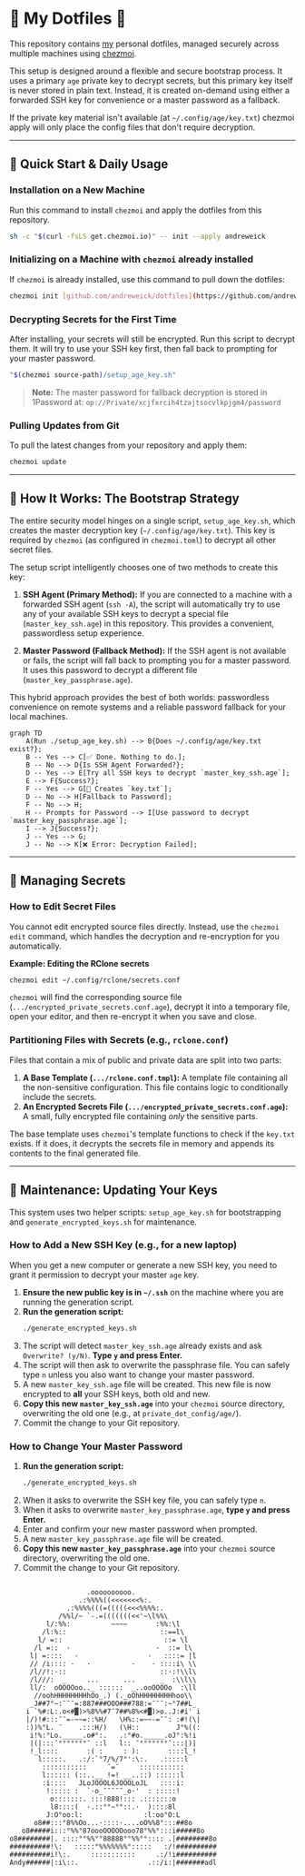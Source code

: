 # 🔐 My Dotfiles 🚀

This repository contains [my](#my) personal dotfiles, managed securely across multiple machines using [chezmoi](https://www.chezmoi.io/).

This setup is designed around a flexible and secure bootstrap process. It uses a primary `age` private key to decrypt secrets, but this primary key itself is never stored in plain text. Instead, it is created on-demand using either a forwarded SSH key for convenience or a master password as a fallback.

If the private key material isn't available (at `~/.config/age/key.txt`) chezmoi apply will only place the config files that don't require decryption.

-----

## 🚀 Quick Start & Daily Usage

### Installation on a New Machine

Run this command to install `chezmoi` and apply the dotfiles from this repository.

```sh
sh -c "$(curl -fsLS get.chezmoi.io)" -- init --apply andreweick
```

### Initializing on a Machine with `chezmoi` already installed

If `chezmoi` is already installed, use this command to pull down the dotfiles:

```sh
chezmoi init [github.com/andreweick/dotfiles](https://github.com/andreweick/dotfiles) --apply
```

### Decrypting Secrets for the First Time

After installing, your secrets will still be encrypted. Run this script to decrypt them. It will try to use your SSH key first, then fall back to prompting for your master password.

```sh
"$(chezmoi source-path)/setup_age_key.sh"
```

> **Note:** The master password for fallback decryption is stored in 1Password at:
> `op://Private/xcjfxrcih4tzajtsocvlkpjgm4/password`

### Pulling Updates from Git

To pull the latest changes from your repository and apply them:

```sh
chezmoi update
```

-----

## 🤔 How It Works: The Bootstrap Strategy

The entire security model hinges on a single script, `setup_age_key.sh`, which creates the master decryption key (`~/.config/age/key.txt`). This key is required by `chezmoi` (as configured in `chezmoi.toml`) to decrypt all other secret files.

The setup script intelligently chooses one of two methods to create this key:

1.  **SSH Agent (Primary Method):** If you are connected to a machine with a forwarded SSH agent (`ssh -A`), the script will automatically try to use any of your available SSH keys to decrypt a special file (`master_key_ssh.age`) in this repository. This provides a convenient, passwordless setup experience.

2.  **Master Password (Fallback Method):** If the SSH agent is not available or fails, the script will fall back to prompting you for a master password. It uses this password to decrypt a different file (`master_key_passphrase.age`).

This hybrid approach provides the best of both worlds: passwordless convenience on remote systems and a reliable password fallback for your local machines.

```mermaid
graph TD
    A(Run ./setup_age_key.sh) --> B{Does ~/.config/age/key.txt exist?};
    B -- Yes --> C[✅ Done. Nothing to do.];
    B -- No --> D{Is SSH Agent Forwarded?};
    D -- Yes --> E[Try all SSH keys to decrypt `master_key_ssh.age`];
    E --> F{Success?};
    F -- Yes --> G[🎉 Creates `key.txt`];
    D -- No --> H[Fallback to Password];
    F -- No --> H;
    H -- Prompts for Password --> I[Use password to decrypt `master_key_passphrase.age`];
    I --> J{Success?};
    J -- Yes --> G;
    J -- No --> K[❌ Error: Decryption Failed];
```

-----

## 📜 Managing Secrets

### How to Edit Secret Files

You cannot edit encrypted source files directly. Instead, use the `chezmoi edit` command, which handles the decryption and re-encryption for you automatically.

**Example: Editing the RClone secrets**

```sh
chezmoi edit ~/.config/rclone/secrets.conf
```

`chezmoi` will find the corresponding source file (`.../encrypted_private_secrets.conf.age`), decrypt it into a temporary file, open your editor, and then re-encrypt it when you save and close.

### Partitioning Files with Secrets (e.g., `rclone.conf`)

Files that contain a mix of public and private data are split into two parts:

1.  **A Base Template (`.../rclone.conf.tmpl`):** A template file containing all the non-sensitive configuration. This file contains logic to conditionally include the secrets.
2.  **An Encrypted Secrets File (`.../encrypted_private_secrets.conf.age`):** A small, fully encrypted file containing *only* the sensitive parts.

The base template uses `chezmoi`'s template functions to check if the `key.txt` exists. If it does, it decrypts the secrets file in memory and appends its contents to the final generated file.

-----

## 🔄 Maintenance: Updating Your Keys

This system uses two helper scripts: `setup_age_key.sh` for bootstrapping and `generate_encrypted_keys.sh` for maintenance.

### How to Add a New SSH Key (e.g., for a new laptop)

When you get a new computer or generate a new SSH key, you need to grant it permission to decrypt your master `age` key.

1.  **Ensure the new public key is in `~/.ssh`** on the machine where you are running the generation script.
2.  **Run the generation script:**
    ```sh
    ./generate_encrypted_keys.sh
    ```
3.  The script will detect `master_key_ssh.age` already exists and ask `Overwrite? (y/N)`. **Type `y` and press Enter.**
4.  The script will then ask to overwrite the passphrase file. You can safely type `n` unless you also want to change your master password.
5.  A new `master_key_ssh.age` file will be created. This new file is now encrypted to **all** your SSH keys, both old and new.
6.  **Copy this new `master_key_ssh.age`** into your `chezmoi` source directory, overwriting the old one (e.g., at `private_dot_config/age/`).
7.  Commit the change to your Git repository.

### How to Change Your Master Password

1.  **Run the generation script:**
    ```sh
    ./generate_encrypted_keys.sh
    ```
2.  When it asks to overwrite the SSH key file, you can safely type `n`.
3.  When it asks to overwrite `master_key_passphrase.age`, **type `y` and press Enter.**
4.  Enter and confirm your new master password when prompted.
5.  A new `master_key_passphrase.age` file will be created.
6.  **Copy this new `master_key_passphrase.age`** into your `chezmoi` source directory, overwriting the old one.
7.  Commit the change to your Git repository.

<!-- end list -->
<a id="my"></a>
```ascii

                   .oooooooooo.
                 .:%%%%((<<<<<<<%:.
              .:%%%%(((=(((((<<<%%%%:.
            /%%l/~ `-.=(((((((<<'~\l%%\
         l/:%%:          ~~~~       :%%:\l
        /l:%::                       ::==l\
       l/ =::                         ::= \l
      /l =::  ·                     ·  ::= l\
     l| =::::   ·                 ·   ::::= |l
     // /i:::: ·   ·          ·    · ::::i\ \\
     /l//!:·::                       ::·:!\\l\
     /l///:  _     ...      ...      _  :\\l\\
     ll/:  oOOOOoo.._ ::::::  _..ooOOOOo  :\ll
      //oohHHHHHHHHhOo_.) (._oOhHHHHHHHHhoo\\
     _J##7°~:¯¯¯=:887###OOO###788:=¯¯¯:~°7##L_
    i `%#:L:.o<#▓)>%8%%#7¯7##%8%<#▓)>o..J:#i' i
    |/)!#:::¯¯=-~~=::%H/   \H%::=~~-=¯¯: :#!(\|
    :))%°L. ¨    .:::H/)   (\H::         J°%((:
     i!%:°Lo._____.o#°:.   .:°#o._____.oJ°:%!i
     |(|:::¯°°°°°°°¯ ::l   l:: ¯°°°°°°°¯:::|)|
     !_l::::       :( :     : ):       ::::l_!
       l:::::.   .:/:`°7/%/7°':\:.   .:::::l
        :::::::::::     ¯=¯     :::::::::::
        l:::::: (::..__ !=! __..::) ::::::l
        :i::::   JLoJOOOL6JOOOLoJL   ::::i:
         !::::: :  `·o_¯¯¯¯¯_o·'  : :::::!
          o:::::::. :::!888!::: .:::::::o
          l8::::(  ·.::°°~°°::.·  )::::8l
         J:O°oo:l:               :l:oo°O:L
      o8##:::°8%%Oo...·::::·....oO%%8°:::##8o
   o8#####i:::°%%°87oooOOOOOooo78°%%°:::i#####8o
o8########|. ::::°°%%°°88888°°%%°°:::: .|########8o
##########!\:   :::::°%%%%%%%°:::::   :/!##########
##########i!\:.     :::::::::::     .:/!i##########
Andy######|:i\::.                 .::/i:|#######adl
```
